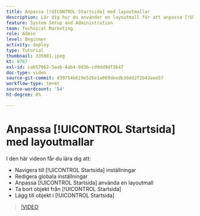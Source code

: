 ```yaml
---
title: Anpassa [!UICONTROL Startsida] med layoutmallar
description: Lär dig hur du använder en layoutmall för att anpassa [!UICONTROL Startsida] genom att lägga till eller ta bort fält.
feature: System Setup and Administration
team: Technical Marketing
role: Admin
level: Beginner
activity: deploy
type: Tutorial
thumbnail: 335081.jpeg
kt: 8767
exl-id: cab57062-5aab-4ab4-9d3b-cd9dd9df3b47
doc-type: video
source-git-commit: d39754b619e526e1a869deedb38dd2f2b43aee57
workflow-type: tm+mt
source-wordcount: '54'
ht-degree: 0%

---
```


# Anpassa [!UICONTROL Startsida] med layoutmallar

I den här videon får du lära dig att:

* Navigera till [!UICONTROL Startsida] inställningar
* Redigera globala inställningar
* Anpassa [!UICONTROL Startsida] använda en layoutmall
* Ta bort objekt från [!UICONTROL Startsida]
* Lägg till objekt i [!UICONTROL Startsida]

>[!VIDEO](https://video.tv.adobe.com/v/335081/?quality=12)

